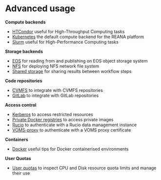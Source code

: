 # Advanced usage

**Compute backends**

- [HTCondor](compute-backends/htcondor) useful for High-Throughput Computing tasks
- [Kubernetes](compute-backends/kubernetes) the default compute backend for the REANA platform
- [Slurm](compute-backends/slurm) useful for High-Performance Computing tasks

**Storage backends**

- [EOS](storage-backends/eos) for reading from and publishing on EOS object storage system
- [NFS](storage-backends/nfs) for deploying NFS network file system
- [Shared storage](storage-backends/shared-storage) for sharing results between workflow steps

**Code repositories**

- [CVMFS](code-repositories/cvmfs) to integrate with CVMFS repositories
- [GitLab](code-repositories/gitlab) to integrate with GitLab repositories

**Access control**

- [Kerberos](access-control/kerberos) to access restricted resources
- [Private Docker registries](access-control/private-docker-registries) to access private images
- [Rucio](access-control/rucio) to authenticate with a Rucio data management instance
- [VOMS-proxy](access-control/voms-proxy) to authenticate with a VOMS proxy certificate

**Containers**

- [Docker](containers/docker) useful tips for Docker containerised environments

**User Quotas**

- [User quotas](user-quotas) to inspect CPU and Disk resource quota limits and manage their use

